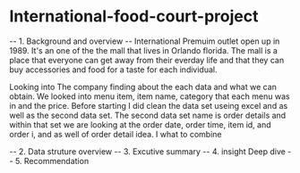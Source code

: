 # International-food-court-project

-- 1. Background and overview --
International Premuim outlet open up in 1989. It's an one of the the mall that lives in Orlando florida. The mall is a place that everyone can get away from their everday life and that they can buy accessories and food for a taste for each individual. 

Looking into The company finding about the each data and what we can obtain. We looked into menu item, item name, category that each menu was in and the price. Before starting I did clean the data set useing excel and as well as the second data set. The second data set name is order details and within that set we are looking at the order date, order time, item id, and order i, and as well of order detail idea. I what to combine 




 



-- 2. Data struture overview 
-- 3. Excutive summary 
-- 4. insight Deep dive
-- 5. Recommendation 
